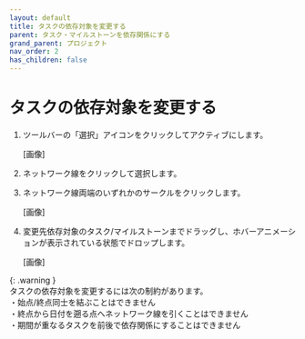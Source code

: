 ```yaml
---
layout: default
title: タスクの依存対象を変更する
parent: タスク・マイルストーンを依存関係にする
grand_parent: プロジェクト
nav_order: 2
has_children: false
---
```


# タスクの依存対象を変更する

1. ツールバーの「選択」アイコンをクリックしてアクティブにします。
    
    [画像]
    
2. ネットワーク線をクリックして選択します。
3. ネットワーク線両端のいずれかのサークルをクリックします。
    
    [画像]
    
4. 変更先依存対象のタスク/マイルストーンまでドラッグし、ホバーアニメーションが表示されている状態でドロップします。

    [画像]

{: .warning }    
タスクの依存対象を変更するには次の制約があります。  
・始点/終点同士を結ぶことはできません  
・終点から日付を遡る点へネットワーク線を引くことはできません  
・期間が重なるタスクを前後で依存関係にすることはできません